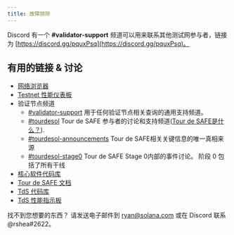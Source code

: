 ```yaml
---
title: 故障排除
---
```


Discord 有一个 **\#validator-support** 频道可以用来联系其他测试网参与者，链接为 [https://discord.gg/pquxPsq](https://discord.gg/pquxPsq)。

## 有用的链接 & 讨论

- [网络浏览器](http://explorer.solana.com/)
- [Testnet 性能仪表板](https://metrics.safecoin.org:3000/d/monitor-edge/cluster-telemetry-edge?refresh=60s&orgId=2)
- 验证节点频道
  - [\#validator-support](https://discord.gg/rZsenD) 用于任何验证节点相关查询的通用支持频道。
  - [\#tourdesol](https://discord.gg/BdujK2) Tour de SAFE 参与者的讨论和支持频道([Tour de SAFE是什么？](https://solana.com/tds/)).
  - [\#tourdesol-announcements](https://discord.gg/Q5TxEC) Tour de SAFE相关关键信息的唯一真相来源
  - [\#tourdesol-stage0](https://discord.gg/Xf8tES) Tour de SAFE Stage 0内部的事件讨论。 阶段 0 包括了所有干线
- [核心软件代码库](https://github.com/fair-exchange/safecoin)
- [Tour de SAFE 文档](https://docs.solana.com/tour-de-sol)
- [TdS 代码库](https://github.com/fair-exchange/tour-de-sol)
- [TdS 性能指示板](https://metrics.safecoin.org:3000/d/monitor-edge/cluster-telemetry-edge?refresh=1m&from=now-15m&to=now&var-testnet=tds)

找不到您想要的东西？ 请发送电子邮件到 ryan@solana.com 或在 Discord 联系 @rshea\#2622。
